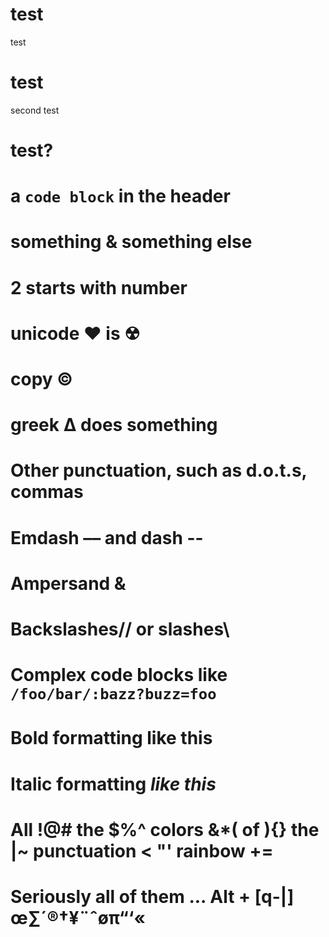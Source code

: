 # test
test


# test
second test

# test?

# a `code block` in the header


# something & something else

# 2 starts with number


# unicode ♥ is ☢

# copy ©

# greek ∆ does something

# Other punctuation, such as d.o.t.s, commas 

# Emdash –– and dash --

# Ampersand &

# Backslashes// or slashes\\

# Complex code blocks like `/foo/bar/:bazz?buzz=foo`

# Bold formatting **like this**

# Italic formatting _like this_

# All !@# the $%^ colors &*( of ){} the |~ punctuation < "' rainbow += 

# Seriously all of them ... Alt + [q-|] œ∑´®†¥¨ˆøπ“‘«